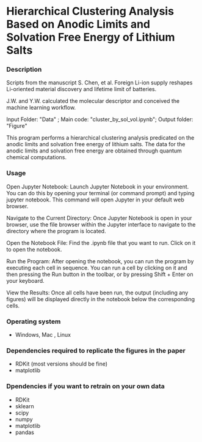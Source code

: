 # Hierarchical Clustering Analysis Based on Anodic Limits and Solvation Free Energy of Lithium Salts

### Description
Scripts from the manuscript S. Chen, et al. Foreign Li-ion supply reshapes Li-oriented material discovery and lifetime limit of batteries.

J.W. and Y.W. calculated the molecular descriptor and conceived the machine learning workflow.

Input Folder: "Data" ; 
Main code: "cluster_by_sol_vol.ipynb"; 
Output folder: "Figure"

This program performs a hierarchical clustering analysis predicated on the anodic limits and solvation free energy of lithium salts. The data for the anodic limits and solvation free energy are obtained through quantum chemical computations.

### Usage
Open Jupyter Notebook:
Launch Jupyter Notebook in your environment. You can do this by opening your terminal (or command prompt) and typing jupyter notebook. This command will open Jupyter in your default web browser.

Navigate to the Current Directory:
Once Jupyter Notebook is open in your browser, use the file browser within the Jupyter interface to navigate to the directory where the program is located.

Open the Notebook File:
Find the .ipynb file that you want to run. Click on it to open the notebook.

Run the Program:
After opening the notebook, you can run the program by executing each cell in sequence. You can run a cell by clicking on it and then pressing the Run button in the toolbar, or by pressing Shift + Enter on your keyboard.

View the Results:
Once all cells have been run, the output (including any figures) will be displayed directly in the notebook below the corresponding cells.

### Operating system
- Windows, Mac , Linux

### Dependencies required to replicate the figures in the paper
- RDKit (most versions should be fine)
- matplotlib

### Dpendencies if you want to retrain on your own data
- RDKit
- sklearn
- scipy
- numpy
- matplotlib
- pandas
